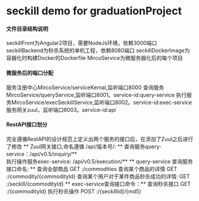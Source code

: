 # seckill demo for graduationProject
#### 文件目录结构说明
seckillFront为Angular2项目，需要NodeJs环境，依赖3000端口
seckillBackend为秒杀系统的单机工程，依赖8080端口
seckillDockerImage为容器化时构建Docker的Dockerfile
MircoService为微服务器化后的每个项目
#### 微服务后的端口分配
服务注册中心MircoService/serviceKernal,监听端口8000
查询服务MircoService/queryService,监听端口8001。service-id:query-service
执行服务MircoService/execSeckillService,监听端口8002。service-id:exec-service
服务网关zuul，监听端口8003。service-id:api
#### RestAPI接口划分
完全遵循RestAPI的设计规范上定义出两个服务的接口后，在添加了Zuul之后进行了修改
** Zuul网关接口,命名遵循 /api/版本号/: **
查询服务query-service：/api/v0.5/inquiry/**    
执行操作服务exec-service: /api/v0.5/execution/**
** query-service 查询服务接口命名: **
查询全部商品 GET  :/commodities
查询某个商品的详情 GET :/commodity/{commodityId}
查询某个用户对于某件商品秒杀成功的详情: GET :/seckill/{commodityId}
** exec-service查询接口命令：**
查询秒杀接口 GET :/{commodityId}
执行秒杀操作 POST :/{seckillId}/{md5}

